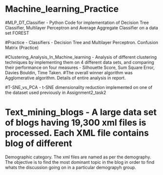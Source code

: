 # Machine_learning_Practice

 #MLP_DT_Classifier - Python Code for implementation of Decision Tree Classifier, Multilayer Perceptron and Average Aggregate Classifier on a data set FOREST

 #Practice - Classifiers - Decision Tree and Multilayer Perceptron. Confusion Matrix (Practice) 

 #Clustering_Analysis_In_Machine_learning - Analysis of different clustering techniques by implementing them on 4 different data sets, and comparing their performance on four measures - Silhouette Score, Sum Square Error, Davies Bouldin, Time Taken.
 #The overall winner algorithm was Agglomerative algorithm. Details of entire analysis in report.

 #T-SNE_vs_PCA - t-SNE dimensionality reduction implemented on one of the dataset used previously in Assignment2_task2

 # Text_mining_blogs - A large data set of blogs having 19,300 xml files is processed. Each XML file contains blog of different
  Demographic category. The xml files are named as per the demography. The objective is to find the most dominant topic in the blog in order to find whats the discussion going on in
  a particular demograpyh group.